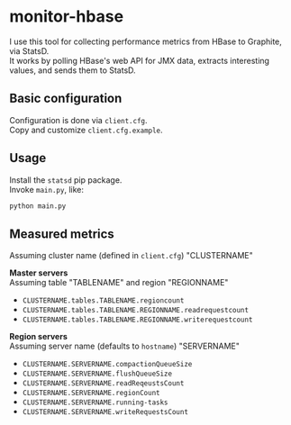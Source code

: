 # monitor-hbase
I use this tool for collecting performance metrics from HBase to Graphite, via StatsD.  
It works by polling HBase's web API for JMX data, extracts interesting values, and sends them to StatsD.

## Basic configuration
Configuration is done via `client.cfg`.  
Copy and customize `client.cfg.example`.

## Usage
Install the `statsd` pip package.  
Invoke `main.py`, like:
```python
python main.py
```

## Measured metrics
Assuming cluster name (defined in `client.cfg`) "CLUSTERNAME"

**Master servers**  
Assuming table "TABLENAME" and region "REGIONNAME"

* `CLUSTERNAME.tables.TABLENAME.regioncount`
* `CLUSTERNAME.tables.TABLENAME.REGIONNAME.readrequestcount`
* `CLUSTERNAME.tables.TABLENAME.REGIONNAME.writerequestcount`


**Region servers**  
Assuming server name (defaults to `hostname`) "SERVERNAME"

* `CLUSTERNAME.SERVERNAME.compactionQueueSize`
* `CLUSTERNAME.SERVERNAME.flushQueueSize`
* `CLUSTERNAME.SERVERNAME.readReqeustsCount`
* `CLUSTERNAME.SERVERNAME.regionCount`
* `CLUSTERNAME.SERVERNAME.running-tasks`
* `CLUSTERNAME.SERVERNAME.writeRequestsCount`
